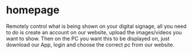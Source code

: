 # homepage

Remotely control what is being shown on your digital signage,
all you need to do is create an account on our website, upload the images/videos you want to show.
Then on the PC you want this to be displayed on, just download our App, login and choose the correct pc from our website.
